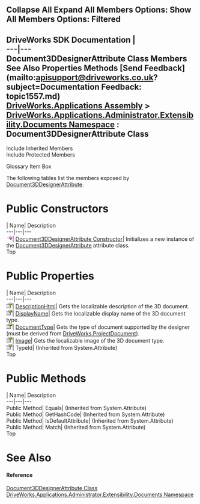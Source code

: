 Collapse All Expand All Members Options: Show All  Members Options: Filtered   
---  
DriveWorks SDK Documentation  |   
---|---  
Document3DDesignerAttribute Class Members   
See Also Properties Methods [Send Feedback](mailto:apisupport@driveworks.co.uk?subject=Documentation Feedback: topic1557.md)  
[DriveWorks.Applications Assembly](topic13.md) > [DriveWorks.Applications.Administrator.Extensibility.Documents Namespace](topic1507.md) : Document3DDesignerAttribute Class  
---  
  
Include Inherited Members    
Include Protected Members  


Glossary Item Box

The following tables list the members exposed by [Document3DDesignerAttribute](topic1557.md).

# Public Constructors

| Name| Description  
---|---|---  
![Public Constructor](dotnetimages/publicConstructor.gif)| [Document3DDesignerAttribute Constructor](topic1563.md)| Initializes a new instance of the [Document3DDesignerAttribute](topic1557.md) attribute class.   
Top

# Public Properties

| Name| Description  
---|---|---  
![Public Property](dotnetimages/publicProperty.gif)| [DescriptionHtml](topic1564.md)| Gets the localizable description of the 3D document.   
![Public Property](dotnetimages/publicProperty.gif)| [DisplayName](topic1565.md)| Gets the localizable display name of the 3D document type.   
![Public Property](dotnetimages/publicProperty.gif)| [DocumentType](topic1566.md)| Gets the type of document supported by the designer (must be derived from [DriveWorks.ProjectDocument](topic4356.md)).   
![Public Property](dotnetimages/publicProperty.gif)| [Image](topic1567.md)| Gets the localizable image of the 3D document type.   
![Public Property](dotnetimages/publicProperty.gif)| TypeId|  (Inherited from System.Attribute)  
Top

# Public Methods

| Name| Description  
---|---|---  
Public Method| Equals|  (Inherited from System.Attribute)  
Public Method| GetHashCode|  (Inherited from System.Attribute)  
Public Method| IsDefaultAttribute|  (Inherited from System.Attribute)  
Public Method| Match|  (Inherited from System.Attribute)  
Top

# See Also

#### Reference

[Document3DDesignerAttribute Class](topic1557.md)   
[DriveWorks.Applications.Administrator.Extensibility.Documents Namespace](topic1507.md)


